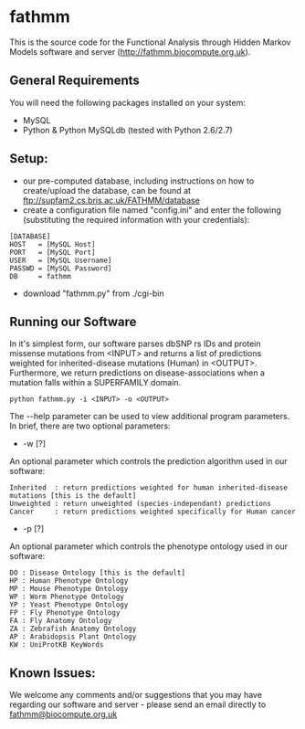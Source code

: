 fathmm
======

This is the source code for the Functional Analysis through Hidden Markov Models 
software and server (http://fathmm.biocompute.org.uk).

## General Requirements

You will need the following packages installed on your system:

* MySQL
* Python & Python MySQLdb (tested with Python 2.6/2.7)

## Setup:

* our pre-computed database, including instructions on how to create/upload the 
database, can be found at ftp://supfam2.cs.bris.ac.uk/FATHMM/database
* create a configuration file named "config.ini" and enter the following (substituting 
the required information with your credentials):

```
[DATABASE]
HOST   = [MySQL Host]
PORT   = [MySQL Port]
USER   = [MySQL Username]
PASSWD = [MySQL Password]
DB     = fathmm
```

* download "fathmm.py" from ./cgi-bin

## Running our Software

In it's simplest form, our software parses dbSNP rs IDs and protein missense 
mutations from \<INPUT> and returns a list of predictions weighted for 
inherited-disease mutations (Human) in \<OUTPUT>.  Furthermore, we return predictions
on disease-associations when a mutation falls within a SUPERFAMILY domain.

```
python fathmm.py -i <INPUT> -o <OUTPUT>
```

The --help parameter can be used to view additional program parameters.  In brief,
there are two optional parameters:

* -w [?]

An optional parameter which controls the prediction algorithm used in our software:

```
Inherited  : return predictions weighted for human inherited-disease mutations [this is the default]
Unweighted : return unweighted (species-independant) predictions 
Cancer     : return predictions weighted specifically for Human cancer
```

* -p [?]

An optional parameter which controls the phenotype ontology used in our software:

```
DO : Disease Ontology [this is the default]
HP : Human Phenotype Ontology
MP : Mouse Phenotype Ontology
WP : Worm Phenotype Ontology
YP : Yeast Phenotype Ontology
FP : Fly Phenotype Ontology
FA : Fly Anatomy Ontology
ZA : Zebrafish Anatomy Ontology
AP : Arabidopsis Plant Ontology
KW : UniProtKB KeyWords
```

## Known Issues:

We welcome any comments and/or suggestions that you may have regarding our software and server - please send an email directly to fathmm@biocompute.org.uk
